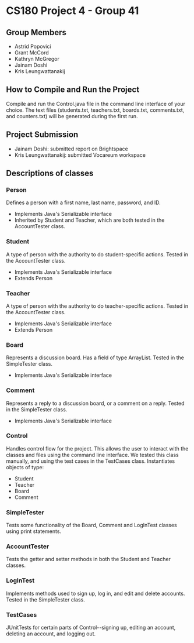 # CS180 Project 4 - Group 41
## Group Members
- Astrid Popovici
- Grant McCord
- Kathryn McGregor
- Jainam Doshi
- Kris Leungwattanakij 

## How to Compile and Run the Project
Compile and run the Control.java file in the command line interface of your choice.  The text files (students.txt, teachers.txt, boards.txt, comments.txt, and counters.txt) will be generated during the first run.

## Project Submission
- Jainam Doshi: submitted report on Brightspace
- Kris Leungwattanakij: submitted Vocareum workspace

## Descriptions of classes
### Person
Defines a person with a first name, last name, password, and ID.  
- Implements Java's Serializable interface
- Inherited by Student and Teacher, which are both tested in the AccountTester class.

### Student 
A type of person with the authority to do student-specific actions.  Tested in the AccountTester class.
- Implements Java's Serializable interface
- Extends Person

### Teacher 
A type of person with the authority to do teacher-specific actions.  Tested in the AccountTester class.
- Implements Java's Serializable interface
- Extends Person
  
### Board
Represents a discussion board.  Has a field of type ArrayList<Comment>.  Tested in the SimpleTester class.  
- Implements Java's Serializable interface

### Comment
Represents a reply to a discussion board, or a comment on a reply.  Tested in the SimpleTester class.
- Implements Java's Serializable interface

### Control
Handles control flow for the project.  This allows the user to interact with the classes and files using the command line interface.  We tested this class manually, and using the test cases in the TestCases class.  Instantiates objects of type:
- Student
- Teacher
- Board
- Comment

### SimpleTester
Tests some functionality of the Board, Comment and LogInTest classes using print statements.

### AccountTester
Tests the getter and setter methods in both the Student and Teacher classes.
 
### LogInTest
Implements methods used to sign up, log in, and edit and delete accounts.  Tested in the SimpleTester class.
  
### TestCases
JUnitTests for certain parts of Control--signing up, editing an account, deleting an account, and logging out.
